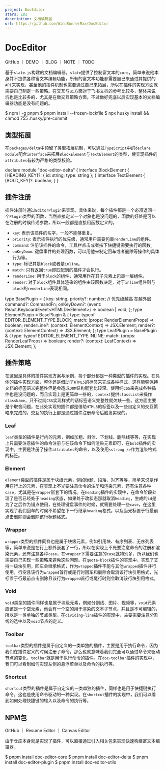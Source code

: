 ```yaml
---
project: DocEditor
stars: 181
description: 文档编辑器
url: https://github.com/WindRunnerMax/DocEditor
---
```


DocEditor
=========

GitHub ｜ DEMO ｜ BLOG ｜ NOTE ｜ TODO

基于`slate.js`构建的文档编辑器，`slate`提供了控制富文本的`core`，简单来说他本身并不提供各种富文本编辑功能，所有的富文本功能都需要自己来通过其提供的`API`来实现，甚至他的插件机制也需要通过自己来拓展，所以在插件的实现方面就需要自己制定一些策略。在交互与`ui`方面对于飞书文档的参考比较多，整体来说坑也是比较多的，尤其是在做交互策略方面，不过做好兜底以后实现基本的文档编辑器功能是没有问题的。

$ npm i -g pnpm 
$ pnpm install --frozen-lockfile
$ npx husky install && chmod 755 .husky/pre-commit

类型拓展
----

在`packages/delta`中预留了类型拓展机制，可以通过`TypeScript`中的`declare module`配合`interface`来拓展`BlockElement`与`TextElement`的类型，使实现插件的`attributes`有较为严格的类型校验。

declare module "doc-editor-delta" {
  interface BlockElement {
    \[HEADING\_KEY\]?: { id: string; type: string };
  }
  interface TextElement {
    \[BOLD\_KEY\]?: boolean;
  }
}

插件注册
----

插件注册时通过`EditorPlugin`来实现，具体来说，每个插件都是一个必须返回一个`Plugin`类型的函数，当然直接定义一个对象也是没问题的，函数的好处是可以在注册的时候传递参数，所以一般都是直接用函数定义的。

-   `key`: 表示该插件的名字，一般不能够重复。
-   `priority`: 表示插件执行的优先级，通常用户需要包裹`renderLine`的组件。
-   `command`: 注册该插件的命令，工具栏点击或者按下快捷键需要执行的函数。
-   `onKeyDown`: 键盘事件的处理函数，可以用他来制定回车或者删除等操作的具体行为等。
-   `type`: 标记其是`block`或者是`inline`。
-   `match`: 只有返回`true`即匹配到的插件才会执行。
-   `renderLine`: 用于`block`的组件，通常用作在其子元素上包裹一层组件。
-   `render`: 对于`block`组件具体渲染的组件由该函数决定，对于`inline`组件则与`block`的`renderLine`表现相同。

type BasePlugin \= {
  key: string;
  priority?: number; // 优先级越高 在越外层
  command?: CommandFn;
  onKeyDown?: (event: React.KeyboardEvent<HTMLDivElement\>) \=> boolean | void;
};
type ElementPlugin \= BasePlugin & {
  type: typeof EDITOR\_ELEMENT\_TYPE.BLOCK;
  match: (props: RenderElementProps) \=> boolean;
  renderLine?: (context: ElementContext) \=> JSX.Element;
  render?: (context: ElementContext) \=> JSX.Element;
};
type LeafPlugin \= BasePlugin & {
  type: typeof EDITOR\_ELEMENT\_TYPE.INLINE;
  match: (props: RenderLeafProps) \=> boolean;
  render?: (context: LeafContext) \=> JSX.Element;
};

插件策略
----

在这里是具体的插件实现方案与示例，每个部分都是一种类型的插件的实现。在具体的插件实现方面，整体还是借助了`HTML5`的标签来完成各种样式，这样能够保持文档的标签语义完整性但是会造成`DOM`结构嵌套比较深。使用纯`CSS`来完成各种插件也是没问题的，而且实现上是更简单一些的，`context`提供`classList`来操作`className`，只不过纯`CSS`实现样式的话标签语义完整性就欠缺一些。这方面主要是个取舍问题，在此处实现的插件都是借助`HTML5`的标签以及一些自定义的交互策略来完成的，交互的执行上都是通过插件注册命令后触发实现的。

### Leaf

`leaf`类型的插件是行内的元素，例如加粗、斜体、下划线、删除线等等，在实现上只需要注意插件的命令注册与在该命令下如何渲染元素即可，在`bold`插件的实现中，主要是注册了操作`attributes`的命令，以及使用`<strong />`作为渲染格式的标签。

### Element

`element`类型的插件是属于块级元素，例如标题、段落、对齐等等，简单来说是作用在行上的元素，在实现上不光要注意命令的注册和渲染元素，还有注意各种`case`，尤其是在`wrapper`嵌套下的情况。在`heading`插件的实现中，在命令阶段处理了是否已经处于`heading`状态，如果处于改状态那就取消`heading`，生成的`id`是为了之后作为锚点使用，在处理键盘事件的时候，就需要处理一些`case`，在这里实现了我们回车的时候不希望在下一行继承`heading`格式，以及当光标置于行最前点击删除则会删除该行标题格式。

### Wrapper

`wrapper`类型的插件同样也是属于块级元素，例如引用块、有序列表、无序列表等，简单来说是在行上额外嵌套了一行，所以在实现上不光要注意命令的注册和渲染元素，还有注意各种`case`，在`wrapper`下需要注意的`case`就特别多，所以我们也需要自己实现一些策略来避免这些问题。在`quote-block`插件的实现中，实现了支持一级块引用，回车会继承格式，作为`wrapped`插件不能与其他`wrapped`插件并行使用，行空且该行为`wrapped`首行或尾行时回车和删除会取消该行块引用格式，光标置于行最前点击删除且该行为`wrapped`首行或尾行时则会取消该行块引用格式。

### Void

`void`类型的插件同样也是属于块级元素，例如分割线、图片、视频等，`void`元素应该是一个空元素，他会有一个空的用于渲染的文本子节点，并且是不可编辑的，所以是一类单独的节点类型。在`dividing-line`插件的实现中，主要需要注意分割线的选中以及`void`节点的定义。

### Toolbar

`toolbar`类型的插件是属于自定义的一类单独的插件，主要是用于执行命令，因为我们在插件定义的时候注册了命令，那么也就意味着我们完全可以通过命令来驱动节点的变化，`toolbar`就是用于执行命令的插件。在`doc-toolbar`插件的实现中，我们可以看到如何实现左侧的悬浮菜单以及命令的执行等。

### Shortcut

`shortcut`类型的插件是属于自定义的一类单独的插件，同样也是用于快捷键执行命令，这也是使用命令驱动的一种实现。在`shortcut`插件的实现中，我们可以看到如何处理快捷键的输入以及命令的执行等。

NPM包
----

GitHub ｜ Resume Editor ｜ Canvas Editor

由于仓库本身就是实现了插件，可以直接通过引入相关包来实现快速构建富文本编辑器。

$ pnpm install doc-editor-core 
$ pnpm install doc-editor-delta 
$ pnpm install doc-editor-plugin 
$ pnpm install doc-editor-utils
